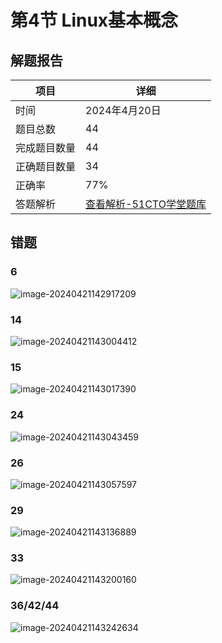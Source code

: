 # 第4节 Linux基本概念

## 解题报告

| 项目         | 详细                                                         |
| ------------ | ------------------------------------------------------------ |
| 时间         | 2024年4月20日                                                |
| 题目总数     | 44                                                           |
| 完成题目数量 | 44                                                           |
| 正确题目数量 | 34                                                           |
| 正确率       | 77%                                                          |
| 答题解析     | [查看解析-51CTO学堂题库](https://t.51cto.com/chapter/sanswer/id-893.html?submit_id=6347432) |

## 错题

### 6

![image-20240421142917209](https://img.yatjay.top/md/image-20240421142917209.png)

### 14

![image-20240421143004412](https://img.yatjay.top/md/image-20240421143004412.png)

### 15

![image-20240421143017390](https://img.yatjay.top/md/image-20240421143017390.png)

### 24

![image-20240421143043459](https://img.yatjay.top/md/image-20240421143043459.png)

### 26

![image-20240421143057597](https://img.yatjay.top/md/image-20240421143057597.png)

### 29

![image-20240421143136889](https://img.yatjay.top/md/image-20240421143136889.png)

### 33

![image-20240421143200160](https://img.yatjay.top/md/image-20240421143200160.png)

### 36/42/44

![image-20240421143242634](https://img.yatjay.top/md/image-20240421143242634.png)
